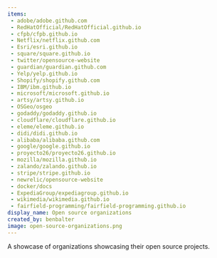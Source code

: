 ```yaml
---
items:
 - adobe/adobe.github.com
 - RedHatOfficial/RedHatOfficial.github.io
 - cfpb/cfpb.github.io
 - Netflix/netflix.github.com
 - Esri/esri.github.io
 - square/square.github.io
 - twitter/opensource-website
 - guardian/guardian.github.com
 - Yelp/yelp.github.io
 - Shopify/shopify.github.com
 - IBM/ibm.github.io
 - microsoft/microsoft.github.io
 - artsy/artsy.github.io
 - OSGeo/osgeo
 - godaddy/godaddy.github.io
 - cloudflare/cloudflare.github.io
 - eleme/eleme.github.io
 - didi/didi.github.io
 - alibaba/alibaba.github.com
 - google/google.github.io
 - proyecto26/proyecto26.github.io
 - mozilla/mozilla.github.io
 - zalando/zalando.github.io
 - stripe/stripe.github.io
 - newrelic/opensource-website
 - docker/docs
 - ExpediaGroup/expediagroup.github.io
 - wikimedia/wikimedia.github.io
 - fairfield-programming/fairfield-programming.github.io
display_name: Open source organizations
created_by: benbalter
image: open-source-organizations.png
---
```

A showcase of organizations showcasing their open source projects.

